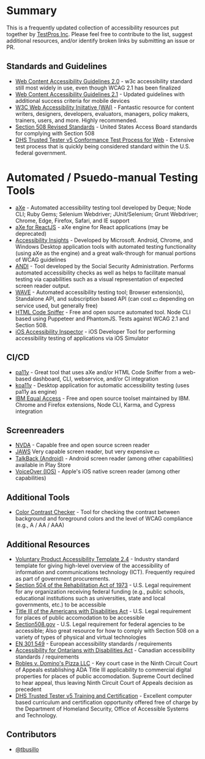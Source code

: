 # Summary 

This is a frequently updated collection of accessibility resources put together by [TestPros Inc](https://www.testpros.com). Please feel free to contribute to the list, suggest additional resources, and/or identify broken links by submitting an issue or PR. 

## Standards and Guidelines
- [Web Content Accessibility Guidelines 2.0](https://www.w3.org/TR/WCAG20/) - w3c accessibility standard still most widely in use, even though WCAG 2.1 has been finalized
- [Web Content Accessibility Guidelines 2.1](https://www.w3.org/TR/WCAG21/) - Updated guidelines with additional success criteria for mobile devices
- [W3C Web Accessibility Iniitative (WAI)](https://www.w3.org/WAI/) - Fantastic resource for content writers, designers, developers, evaluators, managers, policy makers, trainers, users, and more. Highly recommended.    
- [Section 508 Revised Standards](https://www.access-board.gov/guidelines-and-standards/communications-and-it/about-the-ict-refresh/final-rule/text-of-the-standards-and-guidelines) - United States Access Board standards for complying with Section 508
- [DHS Trusted Tester v5 Conformance Test Process for Web](https://section508coordinators.github.io/TrustedTester/) - Extensive test process that is quickly being considered standard within the U.S. federal government.

# Automated / Psuedo-manual Testing Tools
- [aXe](https://github.com/dequelabs/axe-core) - Automated accessibility testing tool developed by Deque; Node CLI; Ruby Gems; Selenium Webdriver; JUnit/Selenium; Grunt Webdriver; Chrome, Edge, Firefox, Safari, and IE support 
- [aXe for ReactJS](https://www.npmjs.com/package/@axe-core/react) - aXe engine for React applications (may be deprecated)
- [Accessibility Insights](https://accessibilityinsights.io/) - Developed by Microsoft. Android, Chrome, and Windows Desktop application tools with automated testing functionality (using aXe as the engine) and a great walk-through for manual portions of WCAG guidelines
- [ANDI](https://www.ssa.gov/accessibility/andi/help/install.html) - Tool developed by the Social Security Administration. Performs automated accessibility checks as well as helps to facilitate manual testing via capabilities such as a visual representation of expected screen reader output.
- [WAVE](https://wave.webaim.org/extension/) - Automated accessibility testing tool; Browser extension(s), Standalone API, and subscription based API (can cost 💵 depending on service used, but generally free)
- [HTML Code Sniffer](https://github.com/squizlabs/HTML_CodeSniffer) - Free and open source automated tool. Node CLI based using Puppeteer and PhantomJS. Tests against WCAG 2.1 and Section 508.
- [iOS Accessibility Inspector](https://developer.apple.com/library/archive/technotes/TestingAccessibilityOfiOSApps/TestingtheAccessibilityofiOSApps/TestingtheAccessibilityofiOSApps.html) - iOS Developer Tool for performing accessibility testing of applications via iOS Simulator

## CI/CD
- [pa11y](https://pa11y.org/) - Great tool that uses aXe and/or HTML Code Sniffer from a web-based dashboard, CLI, webservice, and/or CI integration 
- [koa11y](https://github.com/open-indy/Koa11y) - Desktop application for automatic accessibility testing (uses pa11y as engine)
- [IBM Equal Access](https://github.com/IBMa/equal-access) - Free and open source toolset maintained by IBM. Chrome and Firefox extensions, Node CLI, Karma, and Cypress integration

## Screenreaders
- [NVDA](https://www.nvaccess.org/download/) - Capable free and open source screen reader
- [JAWS](https://www.freedomscientific.com/products/software/jaws/) Very capable screen reader, but very expensive 💵
- [TalkBack (Android)](https://support.google.com/accessibility/android/answer/6283677?hl=en) - Android screen reader (among other capabilities) available in Play Store 
- [VoiceOver (IOS)](https://www.apple.com/accessibility/iphone/vision/) - Apple's iOS native screen reader (among other capabilities)

## Additional Tools
- [Color Contrast Checker](https://webaim.org/resources/contrastchecker/) - Tool for checking the contrast between background and foreground colors and the level of WCAG compliance (e.g., A / AA / AAA)

## Additional Resources
- [Voluntary Product Accessibility Template 2.4](https://www.itic.org/policy/accessibility/vpat) - Industry standard template for giving high-level overview of the accessibility of information and communications technology (ICT). Frequently required as part of government procurements.
- [Section 504 of the Rehabilitation Act of 1973](https://dredf.org/legal-advocacy/laws/section-504-of-the-rehabilitation-act-of-1973/) - U.S. Legal requirement for any organization receiving federal funding (e.g., public schools, educational institutions such as universities, state and local governments, etc.) to be accessible
- [Title III of the Americans with Disabilities Act](https://www.ada.gov/taman3.html) - U.S. Legal requirement for places of public accomodation to be accessible
- [Section508.gov](https://www.section508.gov/) - U.S. Legal requirement for federal agencies to be accessible; Also great resource for how to comply with Section 508 on a variety of types of physical and virtual technologies
- [EN 301 549](http://mandate376.standards.eu/) - European accessibility standards / requirements
- [Accessibility for Ontarians with Disabilities Act](https://www.aoda.ca/) - Canadian accessibility standards / requirements
- [Robles v. Domino's Pizza LLC](https://casetext.com/analysis/ninth-circuit-reinforces-accessibility-requirement-for-websites-and-apps-under-ada?PHONE_NUMBER_GROUP=C&sort=relevance&resultsNav=false&q=) - Key court case in the Ninth Circuit Court of Appeals establishing ADA Title III applicability to commercial digital properties for places of public accomodation. Supreme Court declined to hear appeal, thus leaving Ninth Circuit Court of Appeals decision as precedent
- [DHS Trusted Tester v5 Training and Certification](https://training.section508testing.net/) - Excellent computer based curriculum and certification opportunity offered free of charge by the Department of Homeland Security, Office of Accessible Systems and Technology.

## Contributors
- [@tbusillo](https://www.github.com/tbusillo)
